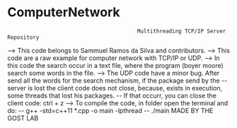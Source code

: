 # ComputerNetwork
                                             Multithreading TCP/IP Server Repository
--> This code belongs to Sammuel Ramos da Silva and contributors.
--> This code are a raw example for computer network with TCP/IP or UDP.
--> In this code the search occur in a text file, where the program (boyer moore) search some words in the file.
--> The UDP code have a minor bug. After send all the words for the search mechanism, if the package send by the 
    -- server is lost the client code does not close, because, exists in execution, some threads that lost his packages.
    -- If that occurr, you can close the client code: ctrl + z
--> To compile the code, in folder open the terminal and do:
    -- g++ -std=c++11 *.cpp -o  main -lpthread
    -- ./main
                                                      MADE BY THE GOST LAB
